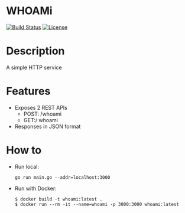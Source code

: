 # WHOAMi

[![Build Status](https://travis-ci.com/nhoclove/whoami.svg?branch=master)](https://travis-ci.com/nhoclove/whoami)
[![License](https://img.shields.io/badge/license-MIT-blue.svg)](https://github.com/nhoclove/whoami/blob/master/LICENSE.md)

# Description
A simple HTTP service

# Features
- Exposes 2 REST APIs
  - POST: /whoami
  - GET:/ whoami
- Responses in JSON format

# How to
- Run local:
  
    `go run main.go --addr=localhost:3000`
- Run with Docker:
    ```
    $ docker build -t whoami:latest .
    $ docker run --rm -it --name=whoami -p 3000:3000 whoami:latest
    ```
  